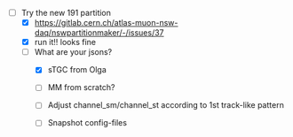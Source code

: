 - [ ] Try the new 191 partition
  - [x] https://gitlab.cern.ch/atlas-muon-nsw-daq/nswpartitionmaker/-/issues/37
  - [x] run it!! looks fine
  - [ ] What are your jsons?
    - [x] sTGC from Olga
    - [ ] MM from scratch?
    - [ ] Adjust channel_sm/channel_st according to 1st track-like pattern
    - [ ] Snapshot config-files
    
